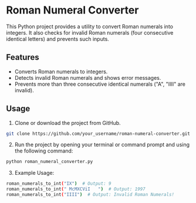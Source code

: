 # Roman Numeral Converter

This Python project provides a utility to convert Roman numerals into integers. It also checks for invalid Roman numerals (four consecutive identical letters) and prevents such inputs.

## Features

- Converts Roman numerals to integers.
- Detects invalid Roman numerals and shows error messages.
- Prevents more than three consecutive identical numerals ("A", "IIII" are invalid).

## Usage

1. Clone or download the project from GitHub.

```bash
git clone https://github.com/your_username/roman-numeral-converter.git
```

2. Run the project by opening your terminal or command prompt and using the following command:

```bash
python roman_numeral_converter.py
```

3. Example Usage:

```bash
roman_numerals_to_int("IX")  # Output: 9
roman_numerals_to_int(" McMXCViI   ")  # Output: 1997
roman_numerals_to_int("IIII")  # Output: Invalid Roman Numerals!
```
